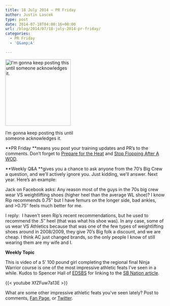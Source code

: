 ```yaml
---
title: 18 July 2014 — PR Friday
author: Justin Lascek
type: post
date: 2014-07-18T04:00:16+00:00
url: /blog/2014/07/18-july-2014-pr-friday/
categories:
  - PR Friday
  - 'Q&amp;A'

---
```

<div id="attachment_10243" style="width: 216px" class="wp-caption alignright">
  <a href="/2014/07/10535628_815311905147848_480061982278300425_o.jpg"><img aria-describedby="caption-attachment-10243" data-attachment-id="10243" data-permalink="/blog/2014/07/prepare-for-the-heat/10535628_815311905147848_480061982278300425_o/" data-orig-file="/2014/07/10535628_815311905147848_480061982278300425_o.jpg" data-orig-size="947,960" data-comments-opened="1" data-image-meta="{&quot;aperture&quot;:&quot;0&quot;,&quot;credit&quot;:&quot;&quot;,&quot;camera&quot;:&quot;&quot;,&quot;caption&quot;:&quot;&quot;,&quot;created_timestamp&quot;:&quot;0&quot;,&quot;copyright&quot;:&quot;&quot;,&quot;focal_length&quot;:&quot;0&quot;,&quot;iso&quot;:&quot;0&quot;,&quot;shutter_speed&quot;:&quot;0&quot;,&quot;title&quot;:&quot;&quot;}" data-image-title="10535628_815311905147848_480061982278300425_o" data-image-description="" data-medium-file="/2014/07/10535628_815311905147848_480061982278300425_o-197x200.jpg" data-large-file="/2014/07/10535628_815311905147848_480061982278300425_o-450x456.jpg" class=" wp-image-10243" src="/2014/07/10535628_815311905147848_480061982278300425_o-450x456.jpg" alt="I'm gonna keep posting this until someone acknowledges it. " width="206" height="209" srcset="/2014/07/10535628_815311905147848_480061982278300425_o-450x456.jpg 450w, /2014/07/10535628_815311905147848_480061982278300425_o-147x150.jpg 147w, /2014/07/10535628_815311905147848_480061982278300425_o-197x200.jpg 197w, /2014/07/10535628_815311905147848_480061982278300425_o-295x300.jpg 295w, /2014/07/10535628_815311905147848_480061982278300425_o.jpg 947w" sizes="(max-width: 206px) 100vw, 206px" /></a>
  
  <p id="caption-attachment-10243" class="wp-caption-text">
    I&#8217;m gonna keep posting this until someone acknowledges it.
  </p>
</div>

**PR Friday **means you post your training updates and PR&#8217;s to the comments. Don&#8217;t forget to <a href="/blog/2014/07/prepare-for-the-heat/" target="_blank">Prepare for the Heat</a> and <a href="/blog/2014/06/stop-flopping-after-a-wod/" target="_blank">Stop Flopping After A WOD</a>.

**Weekly Q&A **gives you a chance to ask anyone from the 70&#8217;s Big Crew a question, and we&#8217;ll actively ignore you. Just kidding, we&#8217;ll answer. Next year. Here&#8217;s an example:

Jack on Facebook asks: Any reason most of the guys in the 70s big crew wear VS weightliftin<span class="text_exposed_show">g shoes (higher heel than the average WL shoe)? I know Rip recommends 0.75&#8243; but I have femurs on the longer side, bad ankles, and >0.75&#8243; feels much better for me.</span>

I reply:  <span class="UFICommentBody" data-reactid=".v.1:3:1:$comment10152573654108678_10152596291598678:0.0.$right.0.$left.0.0.1:$comment-body.0">I haven&#8217;t seen Rip&#8217;s recent recommendations, but he used to recommend the .5&#8243; heel (that was what his shoe was). In any case, some of us wear VS Athletics because that was one of the few types of weightlifting shoes around in 2008/2009, they give 70&#8217;s Big folk a discount, and we are cheap. I think AC just changed brands, so the only people I know of still wearing them are my wife and I.</span>

**Weekly Topic**

This is video of a 5&#8242; 100 pound girl completing the regional final Ninja Warrior course is one of the most impressive athletic feats I&#8217;ve seen in a while. Kudos to Spencer Hall of <a href="http://www.everydayshouldbesaturday.com/" target="_blank">EDSBS</a> for linking to the <a href="http://www.sbnation.com/lookit/2014/7/15/5903209/american-ninja-warrior-gymnast-video-obstacle-course-kacy-catanzaro" target="_blank">SB Nation article</a>.

{{< youtube XfZFuw7a13E >}}

What are some other impressive athletic feats you&#8217;ve seen lately? Post to comments, <a href="https://www.facebook.com/70sBig" target="_blank">Fan Page</a>, or <a href="https://twitter.com/70sBig" target="_blank">Twitter</a>.
